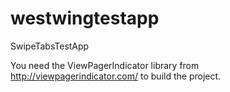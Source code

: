 westwingtestapp
===============

SwipeTabsTestApp


You need the ViewPagerIndicator library from http://viewpagerindicator.com/ to build the project.